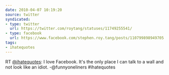```yaml
---
date: 2010-04-07 10:19:20
source: twitter
syndicated:
- type: twitter
  url: https://twitter.com/roytang/statuses/11749255541/
- type: facebook
  url: https://www.facebook.com/stephen.roy.tang/posts/110799898949705
tags:
- ihatequotes
---
```


RT [@ihatequotes](https://twitter.com/ihatequotes/): I love Facebook. It's the only place I can talk to a wall and not look like an idiot. -@funnyoneliners #ihatequotes